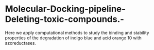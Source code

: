 # Molecular-Docking-pipeline-Deleting-toxic-compounds.-
Here we apply computational methods to study the binding and stability properties of the degradation of indigo blue and acid orange 10 with azoreductases. 

